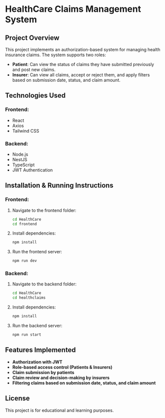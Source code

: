 # HealthCare Claims Management System

## Project Overview
This project implements an authorization-based system for managing health insurance claims. The system supports two roles:

- **Patient**: Can view the status of claims they have submitted previously and post new claims.
- **Insurer**: Can view all claims, accept or reject them, and apply filters based on submission date, status, and claim amount.

## Technologies Used
### Frontend:
- React
- Axios
- Tailwind CSS

### Backend:
- Node.js
- NestJS
- TypeScript
- JWT Authentication

## Installation & Running Instructions

### Frontend:
1. Navigate to the frontend folder:
   ```sh
   cd HealthCare
   cd frontend
   ```
2. Install dependencies:
   ```sh
   npm install
   ```
3. Run the frontend server:
   ```sh
   npm run dev
   ```

### Backend:
1. Navigate to the backend folder:
   ```sh
   cd HealthCare
   cd healthclaims
   ```
2. Install dependencies:
   ```sh
   npm install
   ```
3. Run the backend server:
   ```sh
   npm run start
   ```

## Features Implemented
- **Authorization with JWT**
- **Role-based access control (Patients & Insurers)**
- **Claim submission by patients**
- **Claim review and decision-making by insurers**
- **Filtering claims based on submission date, status, and claim amount**

## License
This project is for educational and learning purposes.


